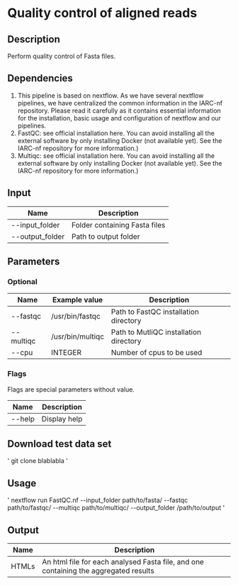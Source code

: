 
# Quality control of aligned reads #

## Description ##

Perform quality control of Fasta files.

## Dependencies ##

1. This pipeline is based on nextflow. As we have several nextflow pipelines, we have centralized the common information in the IARC-nf repository. Please read it carefully as it contains essential information for the installation, basic usage and configuration of nextflow and our pipelines.
2. FastQC: see official installation here. You can avoid installing all the external software by only installing Docker (not available yet). See the IARC-nf repository for more information.)
3. Multiqc: see official installation here. You can avoid installing all the external software by only installing Docker (not available yet). See the IARC-nf repository for more information.)

## Input ## 

**Name**        | **Description**
--------------- | -------------
--input_folder  |  Folder containing Fasta files
--output_folder |  Path to output folder

## Parameters ##

### Optional ###

**Name**          | **Example value** | **Description**
------------------| ------------------| ------------------
--fastqc          | /usr/bin/fastqc   | Path to FastQC installation directory
--multiqc         | /usr/bin/multiqc  | Path to MutliQC installation directory
--cpu             | INTEGER           | Number of cpus to be used

### Flags ###

Flags are special parameters without value.

**Name**      | **Description**
------------- | -------------
--help        | Display help

## Download test data set ###

' git clone blablabla '

## Usage ##

' nextflow run FastQC.nf   --input_folder path/to/fasta/ --fastqc path/to/fastqc/ --multiqc path/to/multiqc/  --output_folder /path/to/output '

## Output ##

**Name**        | **Description**
--------------- | -------------
HTMLs           | An html file for each analysed Fasta file, and one containing the aggregated results


